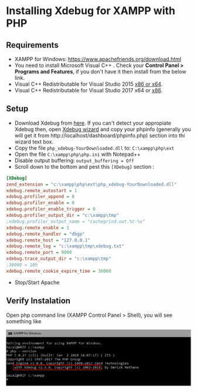 # Installing Xdebug for XAMPP with PHP

## Requirements

* XAMPP for Windows: https://www.apachefriends.org/download.html
* You need to install Microsoft Visual C++ . Check your **Control Panel > Programs and Features**, if you don't have it then install from the below link. 
* Visual C++ Redistributable for Visual Studio 2015 [x86 or x64](http://www.microsoft.com/en-us/download/details.aspx?id=48145).
* Visual C++ Redistributable for Visual Studio 2017 x64 or [x86](https://go.microsoft.com/fwlink/?LinkId=746571).

## Setup

* Download Xdebug from [here](https://xdebug.org/download.php). If you can't detect your appropiate Xdebug then, open [Xdebug wizard](https://xdebug.org/wizard.php) and copy your phpinfo (generally you will get it from http://localhost/dashboard/phpinfo.php) section into thi wizard text box.
* Copy the file `php_xdebug-YourDownloaded.dll` to: `C:\xampp\php\ext`
* Open the file `C:\xampp\php\php.ini` with Notepad++
* Disable output buffering: `output_buffering = Off`
* Scroll down to the bottom and pest this `[XDebug]` section :

```ini
[XDebug]
zend_extension = "c:\xampp\php\ext\php_xdebug-YourDownloaded.dll"
xdebug.remote_autostart = 1
xdebug.profiler_append = 0
xdebug.profiler_enable = 0
xdebug.profiler_enable_trigger = 0
xdebug.profiler_output_dir = "c:\xampp\tmp"
;xdebug.profiler_output_name = "cachegrind.out.%t-%s"
xdebug.remote_enable = 1
xdebug.remote_handler = "dbgp"
xdebug.remote_host = "127.0.0.1"
xdebug.remote_log = "c:\xampp\tmp\xdebug.txt"
xdebug.remote_port = 9000
xdebug.trace_output_dir = "c:\xampp\tmp"
;36000 = 10h
xdebug.remote_cookie_expire_time = 36000
```
* Stop/Start Apache

## Verify Instalation
Open php command line (XAMPP Control Panel > Shell), you will see something like 

![Verify Instalation](https://github.com/arif2009/Installing-Xdebug-for-XAMPP/blob/master/xdebug.png)
